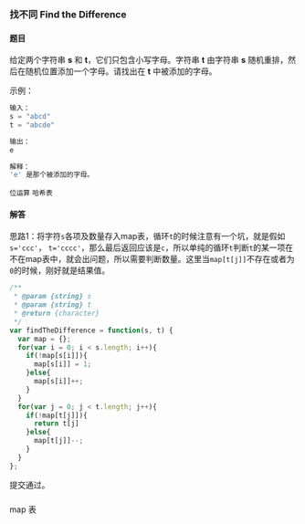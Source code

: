 ### 找不同 Find the Difference 

#### 题目

给定两个字符串 **s** 和 **t**，它们只包含小写字母。字符串 **t** 由字符串 **s** 随机重排，然后在随机位置添加一个字母。请找出在 **t** 中被添加的字母。 

示例：

```javascript
输入：
s = "abcd"
t = "abcde"

输出：
e

解释：
'e' 是那个被添加的字母。
```

`位运算` `哈希表`

#### 解答

思路1：将字符`s`各项及数量存入map表，循环`t`的时候注意有一个坑，就是假如`s='ccc'`， `t='cccc'`，那么最后返回应该是`c`，所以单纯的循环`t`判断`t`的某一项在不在map表中，就会出问题，所以需要判断数量。这里当`map[t[j]]`不存在或者为`0`的时候，刚好就是结果值。

```javascript
/**
 * @param {string} s
 * @param {string} t
 * @return {character}
 */
var findTheDifference = function(s, t) {
  var map = {};
  for(var i = 0; i < s.length; i++){
    if(!map[s[i]]){
      map[s[i]] = 1;      
    }else{
      map[s[i]]++;
    }
  }
  for(var j = 0; j < t.length; j++){
    if(!map[t[j]]){
      return t[j]
    }else{
      map[t[j]]--;
    }
  }
};
```

提交通过。


###
map 表

